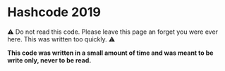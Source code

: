 # Hashcode 2019

:warning: Do not read this code. Please leave this page an forget you were ever here. This was written too quickly. :warning:

**This code was written in a small amount of time and was meant to be write only, never to be read.**
